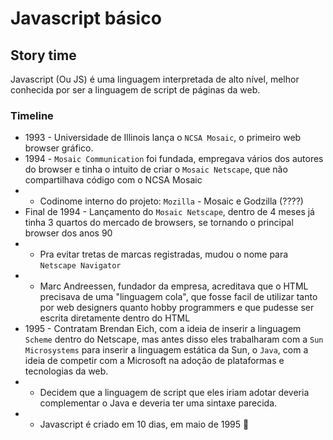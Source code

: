 # Javascript básico

## Story time

Javascript (Ou JS) é uma linguagem interpretada de alto nível, melhor conhecida por ser a linguagem de script de páginas da web.

### Timeline

- 1993 - Universidade de Illinois lança o `NCSA Mosaic`, o primeiro web browser gráfico.
- 1994 - `Mosaic Communication` foi fundada, empregava vários dos autores do browser e tinha o intuito de criar o `Mosaic Netscape`, que não compartilhava código com o NCSA Mosaic
- - Codinome interno do projeto: `Mozilla` - Mosaic e Godzilla (????)
- Final de 1994 - Lançamento do `Mosaic Netscape`, dentro de 4 meses já tinha 3 quartos do mercado de browsers, se tornando o principal browser dos anos 90
- - Pra evitar tretas de marcas registradas, mudou o nome para `Netscape Navigator`
- - Marc Andreessen, fundador da empresa, acreditava que o HTML precisava de uma "linguagem cola", que fosse facil de utilizar tanto por web designers quanto hobby programmers e que pudesse ser escrita diretamente dentro do HTML
- 1995 - Contratam Brendan Eich, com a ideia de inserir a linguagem `Scheme` dentro do Netscape, mas antes disso eles trabalharam com a `Sun Microsystems` para inserir a linguagem estática da Sun, o `Java`, com a ideia de competir com a Microsoft na adoção de plataformas e tecnologias da web.
- - Decidem que a linguagem de script que eles iriam adotar deveria complementar o Java e deveria ter uma sintaxe parecida.
- - Javascript é criado em 10 dias, em maio de 1995 :clown_face:
